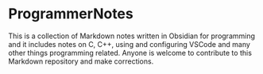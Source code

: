 # ProgrammerNotes

This is a collection of Markdown notes written in Obsidian for programming and it includes notes on C, C++, using and configuring VSCode and many other things programming related. Anyone is welcome to contribute to this Markdown repository and make corrections.
